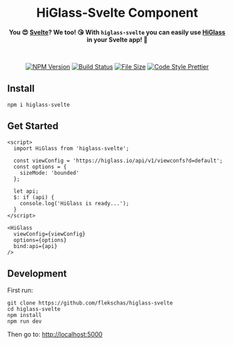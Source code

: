 <h1 align="center">
  HiGlass-Svelte Component
</h1>

<div align="center">
  
  **You 😍 [Svelte](https://svelte.dev)? We too! 😘 With `higlass-svelte` you can easily use [HiGlass](https://higlass.io) in your Svelte app! 🥰**
  
</div>

<br/>

<div align="center">
  
  [![NPM Version](https://img.shields.io/npm/v/higlass-svelte.svg?style=flat-square&color=7f99ff)](https://npmjs.org/package/higlass-svelte)
  [![Build Status](https://img.shields.io/travis/flekschas/higlass-svelte?color=a17fff&style=flat-square)](https://travis-ci.org/flekschas/higlass-svelte/)
  [![File Size](http://img.badgesize.io/https://unpkg.com/higlass-svelte/HiGlass.svelte?compression=gzip&style=flat-square&color=e17fff)](https://unpkg.com/higlass-svelte/HiGlass.svelte)
  [![Code Style Prettier](https://img.shields.io/badge/code%20style-prettier-ff7fe1.svg?style=flat-square)](https://github.com/prettier/prettier#readme)
  
</div>

## Install

```
npm i higlass-svelte
```

## Get Started

```
<script>
  import HiGlass from 'higlass-svelte';

  const viewConfig = 'https://higlass.io/api/v1/viewconfs?d=default';
  const options = {
    sizeMode: 'bounded'
  };

  let api;
  $: if (api) {
    console.log('HiGlass is ready...');
  }
</script>

<HiGlass
  viewConfig={viewConfig}
  options={options}
  bind:api={api}
/>
```

## Development

First run:

```
git clone https://github.com/flekschas/higlass-svelte
cd higlass-svelte
npm install
npm run dev
```

Then go to: [http://localhost:5000](http://localhost:5000)

